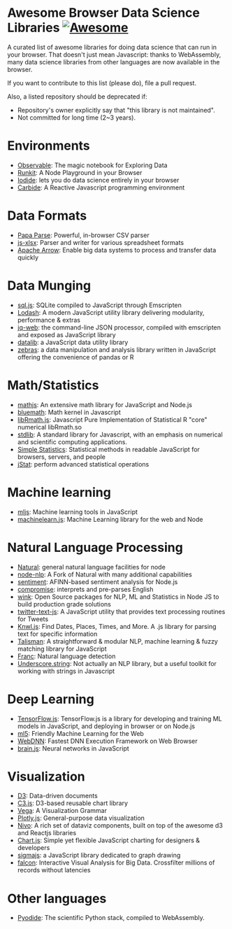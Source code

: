 # Awesome Browser Data Science Libraries [![Awesome](https://cdn.rawgit.com/sindresorhus/awesome/d7305f38d29fed78fa85652e3a63e154dd8e8829/media/badge.svg)](https://github.com/sindresorhus/awesome)

A curated list of awesome libraries for doing data science that can run in your
browser. That doesn't just mean Javascript: thanks to WebAssembly, many data
science libraries from other languages are now available in the browser.

If you want to contribute to this list (please do), file a pull request.

Also, a listed repository should be deprecated if:

* Repository's owner explicitly say that "this library is not maintained".
* Not committed for long time (2~3 years).

# Environments

- [Observable](https://observablehq.com/): The magic notebook for Exploring Data
- [Runkit](https://runkit.com/home): A Node Playground in your Browser
- [Iodide](https://alpha.iodide.io/): lets you do data science entirely in your browser
- [Carbide](https://alpha.trycarbide.com): A Reactive Javascript programming environment

# Data Formats

- [Papa Parse](https://www.papaparse.com/): Powerful, in-browser CSV parser
- [js-xlsx](https://github.com/SheetJS/js-xlsx): Parser and writer for various spreadsheet formats
- [Apache Arrow](https://github.com/apache/arrow/tree/master/js): Enable big data systems to process and transfer data quickly

# Data Munging

- [sql.js](https://github.com/kripken/sql.js/): SQLite compiled to JavaScript through Emscripten
- [Lodash](https://lodash.com/): A modern JavaScript utility library delivering modularity, performance & extras
- [jq-web](https://github.com/fiatjaf/jq-web): the command-line JSON processor, compiled with emscripten and exposed as JavaScript library
- [datalib](http://vega.github.io/datalib/): a JavaScript data utility library
- [zebras](https://github.com/nickslevine/zebras): a data manipulation and analysis library written in JavaScript offering the convenience of pandas or R

# Math/Statistics

- [mathjs](https://mathjs.org/): An extensive math library for JavaScript and Node.js
- [bluemath](https://github.com/bluemathsoft/bluemath): Math kernel in Javascript
- [libRmath.js](https://github.com/jacobbogers/libRmath.js/): Javascript Pure Implementation of Statistical R "core" numerical libRmath.so
- [stdlib](https://github.com/stdlib-js/stdlib): A standard library for Javascript, with an emphasis on numerical and scientific computing applications.
- [Simple Statistics](https://simplestatistics.org/): Statistical methods in readable JavaScript for browsers, servers, and people
- [jStat](http://jstat.github.io/): perform advanced statistical operations

# Machine learning

- [mljs](https://github.com/mljs/ml): Machine learning tools in JavaScript
- [machinelearn.js](https://www.machinelearnjs.com/): Machine Learning library for the web and Node

# Natural Language Processing

- [Natural](https://github.com/NaturalNode/natural): general natural language facilities for node
- [node-nlp](https://github.com/axa-group/nlp.js#readme): A Fork of Natural with many additional capabilities
- [sentiment](https://github.com/thisandagain/sentiment): AFINN-based sentiment analysis for Node.js
- [compromise](http://compromise.cool/): interprets and pre-parses English
- [wink](https://winkjs.org/): Open Source packages for NLP, ML and Statistics in Node JS to build production grade solutions
- [twitter-text-js](https://github.com/twitter/twitter-text/tree/master/js): A JavaScript utility that provides text processing routines for Tweets
- [Knwl.js](https://github.com/benhmoore/Knwl.js): Find Dates, Places, Times, and More. A .js library for parsing text for specific information
- [Talisman](http://yomguithereal.github.io/talisman/): A straightforward & modular NLP, machine learning & fuzzy matching library for JavaScript
- [Franc](https://github.com/wooorm/franc): Natural language detection
- [Underscore.string](http://epeli.github.io/underscore.string/): Not actually an NLP library, but a useful toolkit for working with strings in Javascript

# Deep Learning

- [TensorFlow.js](https://www.tensorflow.org/js): TensorFlow.js is a library for developing and training ML models in JavaScript, and deploying in browser or on Node.js
- [ml5](https://ml5js.org/): Friendly Machine Learning for the Web
- [WebDNN](https://mil-tokyo.github.io/webdnn/): Fastest DNN Execution Framework on Web Browser
- [brain.js](https://brain.js.org/): Neural networks in JavaScript

# Visualization

- [D3](https://d3js.org): Data-driven documents
- [C3.js](https://c3js.org/): D3-based reusable chart library
- [Vega](https://vega.github.io/vega/): A Visualization Grammar
- [Plotly.js](https://plot.ly/javascript/): General-purpose data visualization
- [Nivo](https://nivo.rocks/): A rich set of dataviz components, built on top of the awesome d3 and Reactjs libraries
- [Chart.js](https://www.chartjs.org/): Simple yet flexible JavaScript charting for designers & developers
- [sigmajs](http://sigmajs.org/): a JavaScript library dedicated to graph drawing
- [falcon](https://github.com/uwdata/falcon): Interactive Visual Analysis for Big Data. Crossfilter millions of records without latencies

# Other languages

- [Pyodide](https://github.com/iodide-project/pyodide): The scientific Python stack, compiled to WebAssembly.
